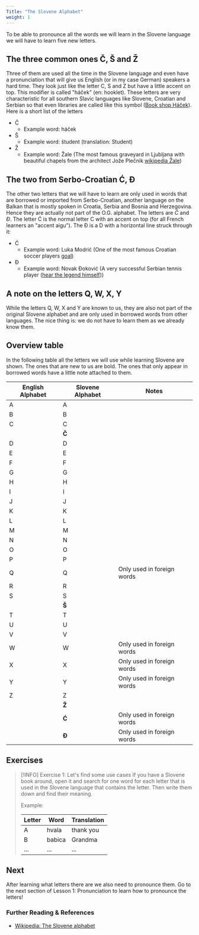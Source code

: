 ```yaml
---
Title: "The Slovene Alphabet"
weight: 1
---
```


To be able to pronounce all the words we will learn in the Slovene language we will have to learn five new letters.

## The three common ones Č, Š and Ž

Three of them are used all the time in the Slovene language and even have a pronunciation that will give us English (or in my case German) speakers a hard time. They look just like the letter C, S and Z but have a little accent on top. This modifier is called "háček" (en: hooklet). These letters are very characteristic for all southern Slavic languages like Slovene, Croatian and Serbian so that even libraries are called like this symbol ([Book shop Háček](https://www.hacek.at/)). Here is a short list of the letters

- Č
  - Example word: háček
- Š
  - Example word: študent (translation: Student)
- Ž
  - Example word: Žale (The most famous graveyard in Ljubljana with beautiful chapels from the architect Jože Plečnik [wikipedia Žale](https://en.wikipedia.org/wiki/%C5%BDale))

## The two from Serbo-Croatian Ć, Đ

The other two letters that we will have to learn are only used in words that are borrowed or imported from Serbo-Croatian, another language on the Balkan that is mostly spoken in Croatia, Serbia and Bosnia and Herzegovina. Hence they are actually not part of the O.G. alphabet. The letters are *Ć* and *Đ*. The letter Ć is the normal letter C with an accent on top (for all French learners an "accent aigu"). The Đ is a D with a horizontal line struck through it:

- Ć
  - Example word: Luka Modrić (One of the most famous Croatian soccer players [goal](https://youtu.be/E54aeO2ay4Y?si=00DGFmULF8zoceMz))
- Đ
  - Example word: Novak Đoković (A very successful Serbian tennis player ([hear the legend himself](https://www.youtube.com/watch?v=zWluaKRyeQw&t=14s)))

## A note on the letters Q, W, X, Y

While the letters Q, W, X and Y are known to us, they are also not part of the original Slovene alphabet and are only used in borrowed words from other languages. The nice thing is: we do not have to learn them as we already know them.

## Overview table

In the following table all the letters we will use while learning Slovene are shown. The ones that are new to us are bold. The ones that only appear in borrowed words have a little note attached to them.

| English Alphabet | Slovene Alphabet | Notes                      |
| ---------------- | ---------------- | -------------------------- |
| A                | A                |                            |
| B                | B                |                            |
| C                | C                |                            |
|                  | **Č**            |                            |
| D                | D                |                            |
| E                | E                |                            |
| F                | F                |                            |
| G                | G                |                            |
| H                | H                |                            |
| I                | I                |                            |
| J                | J                |                            |
| K                | K                |                            |
| L                | L                |                            |
| M                | M                |                            |
| N                | N                |                            |
| O                | O                |                            |
| P                | P                |                            |
| Q                | Q                | Only used in foreign words |
| R                | R                |                            |
| S                | S                |                            |
|                  | **Š**            |                            |
| T                | T                |                            |
| U                | U                |                            |
| V                | V                |                            |
| W                | W                | Only used in foreign words |
| X                | X                | Only used in foreign words |
| Y                | Y                | Only used in foreign words |
| Z                | Z                |                            |
|                  | **Ž**            |                            |
|                  | **Ć**            | Only used in foreign words |
|                  | **Đ**            | Only used in foreign words |


## Exercises

>[!INFO] Exercise 1: Let's find some use cases
> If you have a Slovene book around, open it and search for one word for each letter that is used in the Slovene language that contains the letter. Then write them down and find their meaning.
>
> Example:
>
>| Letter | Word  | Translation |
>| ------ | ----- | ----------- |
>| A      | hvala | thank you   |
>| B      | babica| Grandma     |
>| ...    | ...   | ...         |

## Next

After learning what letters there are we also need to pronounce them. Go to the next section of Lesson 1: Pronunciation to learn how to pronounce the letters!

### Further Reading & References

- [Wikipedia: The Slovene alphabet](https://en.wikipedia.org/wiki/Slovene_alphabet)
